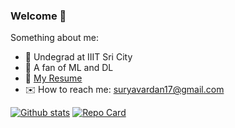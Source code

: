 ### Welcome 👋
Something about me:
- 🔭 Undegrad at IIIT Sri City
- 🌱 A fan of ML and DL
- 📃 [My Resume](https://surya1701.github.io/)
- ✉️ How to reach me: [suryavardan17@gmail.com](mailto:suryavardan17@gmail.com)

[![Github stats](https://github-readme-stats.vercel.app/api?username=surya1701&theme=radical&hide=issues&count_private=true&show_icons=true)](https://github.com/surya1701/)
[![Repo Card](https://github-readme-stats.vercel.app/api/pin/?username=surya1701&repo=surya1701.github.io&theme=radical&show_owner=true)](https://github.com/surya1701/surya1701.github.io/)
